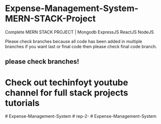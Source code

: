 # Expense-Management-System-MERN-STACK-Project
Complete MERN STACK PROJECT | Mongodb ExpressJS ReactJS NodeJS

Please check branches because all code has been added in multiple branches if you want last or final code then please check final code branch.

## please check branches!

# Check out techinfoyt youtube channel for full stack projects tutorials
#   E x p e n s e - M a n a g e m e n t - S y s t e m  
 #   r e p - 2 -  
 #   E x p e n s e - M a n a g e m e n t - S y s t e m  
 